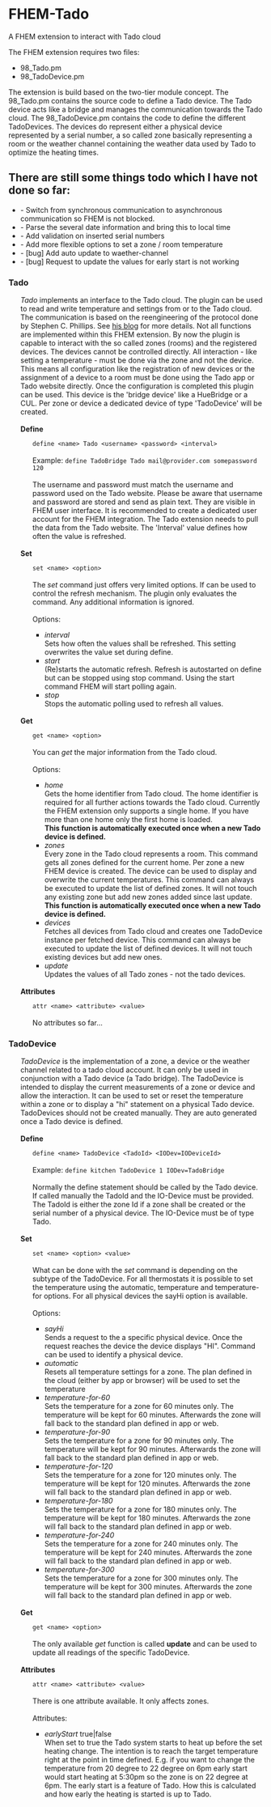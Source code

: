 # FHEM-Tado
A FHEM extension to interact with Tado cloud

The FHEM extension requires two files:
 - 98_Tado.pm
 - 98_TadoDevice.pm

The extension is build based on the two-tier module concept.
The 98_Tado.pm contains the source code to define a Tado device. The Tado device acts like a bridge and manages the communication towards the Tado cloud.
The 98_TadoDevice.pm contains the code to define the different TadoDevices. The devices do represent either a physical device represented by a serial number, a so called zone basically representing a room or the weather channel containing the weather data used by Tado to optimize the heating times.

<h2>There are still some things todo which I have not done so far:</h2>
<ul>
<li>- Switch from synchronous communication to asynchronous communication so FHEM is not blocked.</li>
<li>- Parse the several date information and bring this to local time</li>
<li>- Add validation on inserted serial numbers</li>
<li>- Add more flexible options to set a zone / room temperature</li>
<li>- [bug] Add auto update to waether-channel</li>
<li>- [bug] Request to update the values for early start is not working</li> 
</ul>


<h3>Tado</h3>
<ul>
    <i>Tado</i> implements an interface to the Tado cloud. The plugin can be used to read and write
    temperature and settings from or to the Tado cloud. The communication is based on the reengineering of the protocol done by
    Stephen C. Phillips. See <a href="http://blog.scphillips.com/posts/2017/01/the-tado-api-v2/">his blog</a> for more details.
    Not all functions are implemented within this FHEM extension. By now the plugin is capable to
    interact with the so called zones (rooms) and the registered devices. The devices cannot be
    controlled directly. All interaction - like setting a temperature - must be done via the zone and not the device.
    This means all configuration like the registration of new devices or the assignment of a device to a room
    must be done using the Tado app or Tado website directly. Once the configuration is completed this plugin can
    be used.
    This device is the 'bridge device' like a HueBridge or a CUL. Per zone or device a dedicated device of type
    'TadoDevice' will be created.
    <br><br>
    <a name="Tadodefine"></a>
    <b>Define</b>
    <ul>
        <code>define &lt;name&gt; Tado &lt;username&gt; &lt;password&gt; &lt;interval&gt;</code>
        <br><br>
        Example: <code>define TadoBridge Tado mail@provider.com somepassword 120</code>
        <br><br>
        The username and password must match the username and password used on the Tado website.
        Please be aware that username and password are stored and send as plain text. They are visible in FHEM user interface.
        It is recommended to create a dedicated user account for the FHEM integration.
        The Tado extension needs to pull the data from the Tado website. The 'Interval' value defines how often the value is refreshed.
    </ul>
    <br>
    <b>Set</b><br>
    <ul>
        <code>set &lt;name&gt; &lt;option&gt;</code>
        <br><br>
        The <i>set</i> command just offers very limited options.
        If can be used to control the refresh mechanism. The plugin only evaluates
        the command. Any additional information is ignored.
        <br><br>
        Options:
        <ul>
              <li><i>interval</i><br>
                  Sets how often the values shall be refreshed.
                  This setting overwrites the value set during define.</li>
              <li><i>start</i><br>
                  (Re)starts the automatic refresh.
                  Refresh is autostarted on define but can be stopped using stop command. Using the start command FHEM will start polling again.</li>
              <li><i>stop</i><br>
                  Stops the automatic polling used to refresh all values.</li>
        </ul>
    </ul>
    <br>
    <a name="Tadoget"></a>
    <b>Get</b><br>
    <ul>
        <code>get &lt;name&gt; &lt;option&gt;</code>
        <br><br>
        You can <i>get</i> the major information from the Tado cloud.
 		<br><br>
        Options:
        <ul>
              <li><i>home</i><br>
                  Gets the home identifier from Tado cloud.
                  The home identifier is required for all further actions towards the Tado cloud.
                  Currently the FHEM extension only supports a single home. If you have more than one home only the first home is loaded.
                  <br/><b>This function is automatically executed once when a new Tado device is defined.</b></li>
              <li><i>zones</i><br>
                  Every zone in the Tado cloud represents a room.
                  This command gets all zones defined for the current home.
                  Per zone a new FHEM device is created. The device can be used to display and
                  overwrite the current temperatures.
                  This command can always be executed to update the list of defined zones. It will not touch any existing
                  zone but add new zones added since last update.
                  <br/><b>This function is automatically executed once when a new Tado device is defined.</b></li>
                  </li>
              <li><i>devices</i><br>
                  Fetches all devices from Tado cloud and creates one TadoDevice instance
                  per fetched device.
                  This command can always be executed to update the list of defined devices.
                  It will not touch existing devices but add new ones.
                  </li>
              <li><i>update</i><br>
                  Updates the values of all Tado zones - not the tado devices.</li>
        </ul>              
    </ul>
    <br>   
    <a name="Tadoattr"></a>
    <b>Attributes</b>
    <ul>
        <code>attr &lt;name&gt; &lt;attribute&gt; &lt;value&gt;</code>
        <br><br>
        No attributes so far...
    </ul>
</ul>
<h3>TadoDevice</h3>
<ul>
    <i>TadoDevice</i> is the implementation of a zone, a device or the weather channel related
    to a tado cloud account.
    It can only be used in conjunction with a Tado device (a Tado bridge).
    The TadoDevice is intended to display the current measurements of a zone or device and allow
    the interaction. It can be used to set or reset the temperature within a zone or to
    display a "hi" statement on a physical Tado device.
    TadoDevices should not be created manually. They are auto generated once a Tado device is defined.
    <br><br>
    <a name="TadoDevicedefine"></a>
    <b>Define</b>
    <ul>
        <code>define &lt;name&gt; TadoDevice &lt;TadoId&gt; &lt;IODev=IODeviceId&gt;</code>
        <br><br>
        Example: <code>define kitchen TadoDevice 1 IODev=TadoBridge</code>
        <br><br>
        Normally the define statement should be called by the Tado device.
        If called manually the TadoId and the IO-Device must be provided.
        The TadoId is either the zone Id if a zone shall be created or the serial number
        of a physical device. The IO-Device must be of type Tado.
    </ul>
    <br>
    <a name="TadoDeviceset"></a>
    <b>Set</b><br>
    <ul>
        <code>set &lt;name&gt; &lt;option&gt; &lt;value&gt;</code>
        <br><br>
        What can be done with the <i>set</i> command is depending on the subtype
        of the TadoDevice. For all thermostats it is possible to set the temperature using the
        automatic, temperature and temperature-for options. For all physical devices the
        sayHi option is available.
        <br><br>
        Options:
        <ul>
              <li><i>sayHi</i><br>
                  Sends a request to the a specific physical device. Once the request
                  reaches the device the device displays "HI".
                  Command can be used to identify a physical device.</li>
              <li><i>automatic</i><br>
                  Resets all temperature settings for a zone.
                  The plan defined in the cloud (either by app or browser) will be used to set the temperature</li>
              <li><i>temperature-for-60</i><br>
                  Sets the temperature for a zone for 60 minutes only.
                  The temperature will be kept for 60 minutes. Afterwards the zone will fall back to the standard plan defined in app or web.</li>
             <li><i>temperature-for-90</i><br>
                   Sets the temperature for a zone for 90 minutes only.
                  The temperature will be kept for 90 minutes. Afterwards the zone will fall back to the standard plan defined in app or web.</li>
             <li><i>temperature-for-120</i><br>
                   Sets the temperature for a zone for 120 minutes only.
                  The temperature will be kept for 120 minutes. Afterwards the zone will fall back to the standard plan defined in app or web.</li>
              <li><i>temperature-for-180</i><br>
                  Sets the temperature for a zone for 180 minutes only.
                  The temperature will be kept for 180 minutes. Afterwards the zone will fall back to the standard plan defined in app or web.</li>
             <li><i>temperature-for-240</i><br>
                   Sets the temperature for a zone for 240 minutes only.
                  The temperature will be kept for 240 minutes. Afterwards the zone will fall back to the standard plan defined in app or web.</li>
             <li><i>temperature-for-300</i><br>
                   Sets the temperature for a zone for 300 minutes only.
                  The temperature will be kept for 300 minutes. Afterwards the zone will fall back to the standard plan defined in app or web.</li>                    
        </ul>
    </ul>
    <br>
    <a name="TadoDeviceget"></a>
    <b>Get</b><br>
    <ul>
        <code>get &lt;name&gt; &lt;option&gt;</code>
        <br><br>
        The only available <i>get</i> function is called <b>update</b> and can be used to update all readings of the specific TadoDevice.
    </ul>
    <br>    
    <a name="TadoDeviceattr"></a>
    <b>Attributes</b>
    <ul>
        <code>attr &lt;name&gt; &lt;attribute&gt; &lt;value&gt;</code>
        <br><br>
         There is one attribute available. It only affects zones.
        <br><br>
        Attributes:
        <ul>
            <li><i>earlyStart</i> true|false<br>
                When set to true the Tado system starts to heat up before the set heating change.
                The intention is to reach the target temperature right at the point in time defined.
                E.g. if you want to change the temperature from 20 degree to 22 degree on 6pm early start
                would start heating at 5:30pm so the zone is on 22 degree at 6pm.
                The early start is a feature of Tado. How this is calculated and how early the heating is started
                is up to Tado.
            </li>
        </ul>
    </ul>
</ul>
